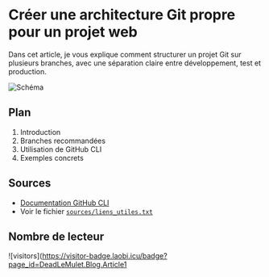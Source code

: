 # Créer une architecture Git propre pour un projet web

Dans cet article, je vous explique comment structurer un projet Git sur plusieurs branches, avec une séparation claire entre développement, test et production.

![Schéma](./images/schema-architecture.png)

## Plan

1. Introduction
2. Branches recommandées
3. Utilisation de GitHub CLI
4. Exemples concrets

## Sources

- [Documentation GitHub CLI](https://cli.github.com/manual/)
- Voir le fichier [`sources/liens_utiles.txt`](./sources/liens_utiles.txt)

## Nombre de lecteur 

![visitors](https://visitor-badge.laobi.icu/badge?page_id=DeadLeMulet.Blog.Article1
